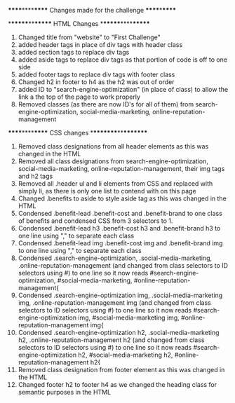 **\*\*\*\***\*\*\*\***\*\*\*\*** Changes made for the challenge **\*\*\*\***\***\*\*\*\***

\***\*\*\*\*\***\*\***\*\*\*\*\*** HTML Changes \***\*\*\*\*\***\*\*\*\***\*\*\*\*\***

1.  Changed title from "website" to "First Challenge"
2.  added header tags in place of div tags with header class
3.  added section tags to replace div tags
4.  added aside tags to replace div tags as that portion of code is off to one side
5.  added footer tags to replace div tags with footer class
6.  Changed h2 in footer to h4 as the h2 was out of order
7.  added ID to "search-engine-optimization" (in place of class) to allow the link a the top of the page to work properly
8.  Removed classes (as there are now ID's for all of them) from search-engine-optimization, social-media-marketing, online-reputation-management

**\*\*\*\***\*\*\*\***\*\*\*\*** CSS changes \***\*\*\*\*\*\*\***\*\***\*\*\*\*\*\*\***

1.  Removed class designations from all header elements as this was changed in the HTML
2.  Removed all class designations from search-engine-optimization, social-media-marketing, online-reputation-management, their img tags and h2 tags
3.  Removed all .header ul and li elements from CSS and replaced with simply li, as there is only one list to contend with on this page
4.  Changed .benefits to aside to style aside tag as this was changed in the HTML
5.  Condensed .benefit-lead .benefit-cost and .benefit-brand to one class of benefits and condensed CSS from 3 selectors to 1.
6.  Condensed .benefit-lead h3 .benefit-cost h3 and .benefit-brand h3 to one line using "," to separate each class
7.  Condensed .benefit-lead img .benefit-cost img and .benefit-brand img to one line using "," to separate each class
8.  Condensed .search-engine-optimization, .social-media-marketing, .online-reputation-management (and changed from class selectors to ID selectors using #) to one line so it now reads #search-engine-optimization, #social-media-marketing, #online-reputation-management{
9.  Condensed .search-engine-optimization img, .social-media-marketing img, .online-reputation-management img (and changed from class selectors to ID selectors using #) to one line so it now reads #search-engine-optimization img, #social-media-marketing img, #online-reputation-management img{
10. Condensed .search-engine-optimization h2, .social-media-marketing h2, .online-reputation-management h2 (and changed from class selectors to ID selectors using #) to one line so it now reads #search-engine-optimization h2, #social-media-marketing h2, #online-reputation-management h2{
11. Removed class designation from footer element as this was changed in the HTML
12. Changed footer h2 to footer h4 as we changed the heading class for semantic purposes in the HTML
